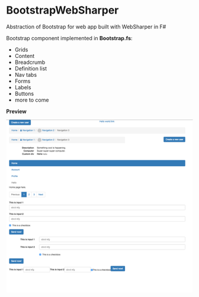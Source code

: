 # BootstrapWebSharper
Abstraction of Bootstrap for web app built with WebSharper in F#

Bootstrap component implemented in __Bootstrap.fs__:

  - Grids
  - Content
  - Breadcrumb
  - Definition list
  - Nav tabs
  - Forms
  - Labels
  - Buttons
  - more to come

__Preview__

![preview](https://raw.githubusercontent.com/Kimserey/WebSharperBootstrap/master/elements.png)
